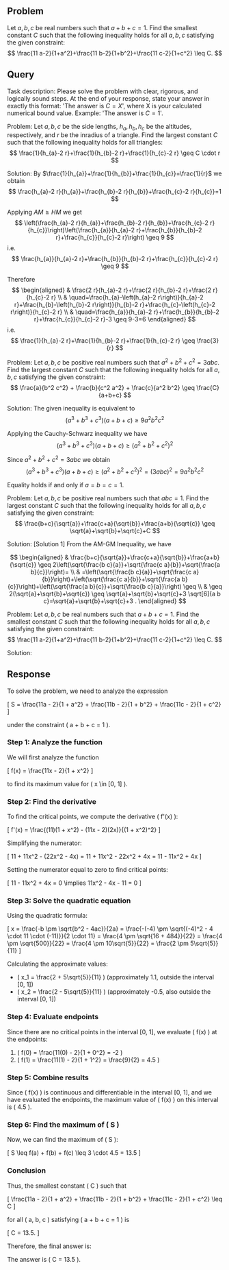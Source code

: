 ## Problem

Let $a, b, c$ be real numbers such that $a+b+c=1$. Find the smallest constant $C$ such that the following inequality holds for all $a, b, c$ satisfying the given constraint:
$$
\frac{11 a-2}{1+a^2}+\frac{11 b-2}{1+b^2}+\frac{11 c-2}{1+c^2} \leq C.
$$

## Query

Task description: Please solve the problem with clear, rigorous, and logically sound steps. At the end of your response, state your answer in exactly this format: 'The answer is $C=X$', where X is your calculated numerical bound value. Example: 'The answer is $C=1$'.



Problem: Let $a, b, c$ be the side lengths, $h_{a}, h_{b}, h_{c}$ be the altitudes, respectively, and $r$ be the inradius of a triangle. Find the largest constant $C$ such that the following inequality holds for all triangles:
$$
\frac{1}{h_{a}-2 r}+\frac{1}{h_{b}-2 r}+\frac{1}{h_{c}-2 r} \geq C \cdot r
$$

Solution: By $\frac{1}{h_{a}}+\frac{1}{h_{b}}+\frac{1}{h_{c}}=\frac{1}{r}$ we obtain
$$
\frac{h_{a}-2 r}{h_{a}}+\frac{h_{b}-2 r}{h_{b}}+\frac{h_{c}-2 r}{h_{c}}=1
$$

Applying $A M \geq H M$ we get
$$
\left(\frac{h_{a}-2 r}{h_{a}}+\frac{h_{b}-2 r}{h_{b}}+\frac{h_{c}-2 r}{h_{c}}\right)\left(\frac{h_{a}}{h_{a}-2 r}+\frac{h_{b}}{h_{b}-2 r}+\frac{h_{c}}{h_{c}-2 r}\right) \geq 9
$$
i.e.
$$
\frac{h_{a}}{h_{a}-2 r}+\frac{h_{b}}{h_{b}-2 r}+\frac{h_{c}}{h_{c}-2 r} \geq 9
$$

Therefore
$$
\begin{aligned}
& \frac{2 r}{h_{a}-2 r}+\frac{2 r}{h_{b}-2 r}+\frac{2 r}{h_{c}-2 r} \\
& \quad=\frac{h_{a}-\left(h_{a}-2 r\right)}{h_{a}-2 r}+\frac{h_{b}-\left(h_{b}-2 r\right)}{h_{b}-2 r}+\frac{h_{c}-\left(h_{c}-2 r\right)}{h_{c}-2 r} \\
& \quad=\frac{h_{a}}{h_{a}-2 r}+\frac{h_{b}}{h_{b}-2 r}+\frac{h_{c}}{h_{c}-2 r}-3 \geq 9-3=6
\end{aligned}
$$
i.e.
$$
\frac{1}{h_{a}-2 r}+\frac{1}{h_{b}-2 r}+\frac{1}{h_{c}-2 r} \geq \frac{3}{r}
$$



Problem: Let $a, b, c$ be positive real numbers such that $a^2 + b^2 + c^2 = 3abc$. Find the largest constant $C$ such that the following inequality holds for all $a, b, c$ satisfying the given constraint:
$$
\frac{a}{b^2 c^2} + \frac{b}{c^2 a^2} + \frac{c}{a^2 b^2} \geq \frac{C}{a+b+c}
$$

Solution: The given inequality is equivalent to
$$
\left(a^{3}+b^{3}+c^{3}\right)(a+b+c) \geq 9 a^{2} b^{2} c^{2}
$$

Applying the Cauchy-Schwarz inequality we have
$$
\left(a^{3}+b^{3}+c^{3}\right)(a+b+c) \geq\left(a^{2}+b^{2}+c^{2}\right)^{2}
$$

Since $a^{2}+b^{2}+c^{2}=3 a b c$ we obtain
$$
\left(a^{3}+b^{3}+c^{3}\right)(a+b+c) \geq\left(a^{2}+b^{2}+c^{2}\right)^{2}=(3 a b c)^{2}=9 a^{2} b^{2} c^{2}
$$

Equality holds if and only if $a=b=c=1$.



Problem: Let $a, b, c$ be positive real numbers such that $a b c = 1$. Find the largest constant $C$ such that the following inequality holds for all $a, b, c$ satisfying the given constraint:
$$
\frac{b+c}{\sqrt{a}}+\frac{c+a}{\sqrt{b}}+\frac{a+b}{\sqrt{c}} \geq \sqrt{a}+\sqrt{b}+\sqrt{c}+C
$$

Solution: [Solution 1]
From the AM-GM Inequality, we have

$$
\begin{aligned}
& \frac{b+c}{\sqrt{a}}+\frac{c+a}{\sqrt{b}}+\frac{a+b}{\sqrt{c}} \geq 2\left(\sqrt{\frac{b c}{a}}+\sqrt{\frac{c a}{b}}+\sqrt{\frac{a b}{c}}\right)= \\
& =\left(\sqrt{\frac{b c}{a}}+\sqrt{\frac{c a}{b}}\right)+\left(\sqrt{\frac{c a}{b}}+\sqrt{\frac{a b}{c}}\right)+\left(\sqrt{\frac{a b}{c}}+\sqrt{\frac{b c}{a}}\right) \geq \\
& \geq 2(\sqrt{a}+\sqrt{b}+\sqrt{c}) \geq \sqrt{a}+\sqrt{b}+\sqrt{c}+3 \sqrt[6]{a b c}=\sqrt{a}+\sqrt{b}+\sqrt{c}+3 .
\end{aligned}
$$

Problem: Let $a, b, c$ be real numbers such that $a+b+c=1$. Find the smallest constant $C$ such that the following inequality holds for all $a, b, c$ satisfying the given constraint:
$$
\frac{11 a-2}{1+a^2}+\frac{11 b-2}{1+b^2}+\frac{11 c-2}{1+c^2} \leq C.
$$

Solution:

## Response

To solve the problem, we need to analyze the expression 

\[
S = \frac{11a - 2}{1 + a^2} + \frac{11b - 2}{1 + b^2} + \frac{11c - 2}{1 + c^2}
\]

under the constraint \( a + b + c = 1 \).

### Step 1: Analyze the function

We will first analyze the function 

\[
f(x) = \frac{11x - 2}{1 + x^2}
\]

to find its maximum value for \( x \in [0, 1] \).

### Step 2: Find the derivative

To find the critical points, we compute the derivative \( f'(x) \):

\[
f'(x) = \frac{(11)(1 + x^2) - (11x - 2)(2x)}{(1 + x^2)^2}
\]

Simplifying the numerator:

\[
11 + 11x^2 - (22x^2 - 4x) = 11 + 11x^2 - 22x^2 + 4x = 11 - 11x^2 + 4x
\]

Setting the numerator equal to zero to find critical points:

\[
11 - 11x^2 + 4x = 0 \implies 11x^2 - 4x - 11 = 0
\]

### Step 3: Solve the quadratic equation

Using the quadratic formula:

\[
x = \frac{-b \pm \sqrt{b^2 - 4ac}}{2a} = \frac{-(-4) \pm \sqrt{(-4)^2 - 4 \cdot 11 \cdot (-11)}}{2 \cdot 11} = \frac{4 \pm \sqrt{16 + 484}}{22} = \frac{4 \pm \sqrt{500}}{22} = \frac{4 \pm 10\sqrt{5}}{22} = \frac{2 \pm 5\sqrt{5}}{11}
\]

Calculating the approximate values:

- \( x_1 = \frac{2 + 5\sqrt{5}}{11} \) (approximately 1.1, outside the interval [0, 1])
- \( x_2 = \frac{2 - 5\sqrt{5}}{11} \) (approximately -0.5, also outside the interval [0, 1])

### Step 4: Evaluate endpoints

Since there are no critical points in the interval [0, 1], we evaluate \( f(x) \) at the endpoints:

1. \( f(0) = \frac{11(0) - 2}{1 + 0^2} = -2 \)
2. \( f(1) = \frac{11(1) - 2}{1 + 1^2} = \frac{9}{2} = 4.5 \)

### Step 5: Combine results

Since \( f(x) \) is continuous and differentiable in the interval [0, 1], and we have evaluated the endpoints, the maximum value of \( f(x) \) on this interval is \( 4.5 \).

### Step 6: Find the maximum of \( S \)

Now, we can find the maximum of \( S \):

\[
S \leq f(a) + f(b) + f(c) \leq 3 \cdot 4.5 = 13.5
\]

### Conclusion

Thus, the smallest constant \( C \) such that 

\[
\frac{11a - 2}{1 + a^2} + \frac{11b - 2}{1 + b^2} + \frac{11c - 2}{1 + c^2} \leq C
\]

for all \( a, b, c \) satisfying \( a + b + c = 1 \) is 

\[
C = 13.5.
\]

Therefore, the final answer is:

The answer is \( C = 13.5 \).